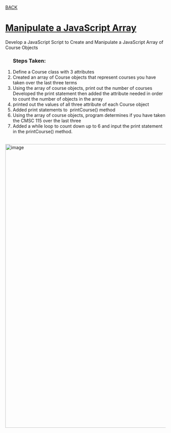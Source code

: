 <a href="https://amberkrodriguez.github.io/Portfolio-/">BACK</a>

<h1><a href="https://github.com/AmberKRodriguez/Manipulate-JavaScript-Array/blob/main/Project3%20-%20AmberRodriguez-ArraysOfCourseObjects%20(1).php">Manipulate a JavaScript Array</a></h1>
<p>Develop a JavaScript Script to Create and Manipulate a JavaScript Array of Course Objects</p>
<ol>
 <h3>Steps Taken:</h3>
  <li>Define a Course class with 3 attributes</li>
  <li>Created an array of Course objects that represent courses you have taken over the last three terms</li>
  <li>Using the array of course objects, print out the number of courses</li>
  Developed the print statement then added the attribute needed in order to count the number of objects in the array
  <li>printed out the values of all three attribute of each Course object</li>
  <li>Added print statements to  printCourse() method </li>
  <li>Using the array of course objects, program determines if you have taken the CMSC 115 over the last three</li>
  <li>Added a while loop to count down up to 6 and input the print statement in the printCourse() method. </li>     
</ol>

<img width="1419" height="889" alt="image" src="https://github.com/user-attachments/assets/7cc9cf39-f2a1-4c15-b121-bdd63a94c861" />


